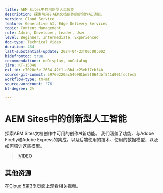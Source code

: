 ```yaml
---
title: AEM Sites中的创新型人工智能
description: 探索可用于AEM文档创作的新创作AI功能。
version: Cloud Service
feature: Generative AI, Edge Delivery Services
topic: Content Management
role: Admin, Developer, Leader, User
level: Beginner, Intermediate, Experienced
doc-type: Technical Video
duration: 434
last-substantial-update: 2024-04-23T00:00:00Z
hidefromtoc: true
recommendations: noDisplay, noCatalog
jira: KT-15348
exl-id: c7020e3e-2664-42f1-a3b4-c23eb17cbf4b
source-git-commit: 5976e220ac54e901be5f064dbf541d901fccfec5
workflow-type: tm+mt
source-wordcount: '76'
ht-degree: 2%

---
```


# AEM Sites中的创新型人工智能

探索AEM Sites文档创作中可用的创作AI新功能。 我们涵盖了功能、与Adobe Firefly和Adobe Express的集成，以及后端使用的技术、使用的数据模型，以及如何培训这些模型。

>[!VIDEO](https://video.tv.adobe.com/v/3428436/?learn=on)

## 其他资源

在[Cloud 5第3](../cloud5-season-3.md)季页面上观看相关视频。
